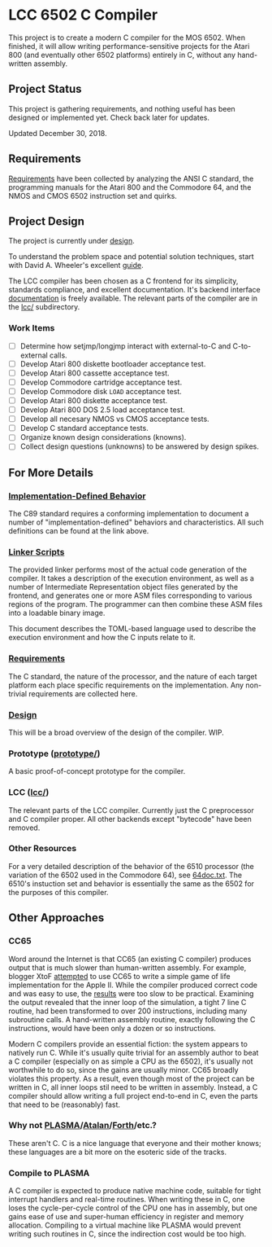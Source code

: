 # LCC 6502 C Compiler

This project is to create a modern C compiler for the MOS 6502. When finished,
it will allow writing performance-sensitive projects for the Atari 800 (and
eventually other 6502 platforms) entirely in C, without any hand-written
assembly.

## Project Status

This project is gathering requirements, and nothing useful has been designed or
implemented yet. Check back later for updates.

Updated December 30, 2018.

## Requirements

[Requirements](Requirements.md) have been collected by analyzing the ANSI C
standard, the programming manuals for the Atari 800 and the Commodore 64, and
the NMOS and CMOS 6502 instruction set and quirks.

## Project Design

The project is currently under [design](Design.md).

To understand the problem space and potential solution techniques, start with
David A. Wheeler's excellent [guide](https://dwheeler.com/6502/).

The LCC compiler has been chosen as a C frontend for its simplicity, standards
compliance, and excellent documentation. It's backend interface
[documentation](http://storage.webhop.net/documents/interface4.pdf) is freely
available.  The relevant parts of the compiler are in the [lcc/](lcc/)
subdirectory.

### Work Items

* [ ] Determine how setjmp/longjmp interact with external-to-C and C-to-external calls.
* [ ] Develop Atari 800 diskette bootloader acceptance test.
* [ ] Develop Atari 800 cassette acceptance test.
* [ ] Develop Commodore cartridge acceptance test.
* [ ] Develop Commodore disk `LOAD` acceptance test.
* [ ] Develop Atari 800 diskette acceptance test.
* [ ] Develop Atari 800 DOS 2.5 load acceptance test.
* [ ] Develop all necesary NMOS vs CMOS acceptance tests.
* [ ] Develop C standard acceptance tests.
* [ ] Organize known design considerations (knowns).
* [ ] Collect design questions (unknowns) to be answered by design spikes.

## For More Details

### [Implementation-Defined Behavior](Implementation_Defined_Behavior.md)

The C89 standard requires a conforming implementation to document a number of
"implementation-defined" behaviors and characteristics. All such definitions
can be found at the link above.

### [Linker Scripts](Linnker_Scripts.md)

The provided linker performs most of the actual code generation of the
compiler. It takes a description of the execution environment, as well as a
number of Intermediate Representation object files generated by the frontend,
and generates one or more ASM files corresponding to various regions of the
program. The programmer can then combine these ASM files into a loadable
binary image.

This document describes the TOML-based language used to describe the
execution environment and how the C inputs relate to it.

### [Requirements](Requirements.md)

The C standard, the nature of the processor, and the nature of each target
platform each place specific requirements on the implementation. Any
non-trivial requirements are collected here.

### [Design](Design.md)

This will be a broad overview of the design of the compiler. WIP.

### Prototype ([prototype/](prototype/))

A basic proof-of-concept prototype for the compiler.

### LCC ([lcc/](lcc/))

The relevant parts of the LCC compiler. Currently just the C preprocessor and C
compiler proper. All other backends except "bytecode" have been removed.

### Other Resources

For a very detailed description of the behavior of the 6510 processor (the
variation of the 6502 used in the Commodore 64), see
[64doc.txt](http://www.atarihq.com/danb/files/64doc.txt). The 6510's instuction
set and behavior is essentially the same as the 6502 for the purposes of this
compiler.

## Other Approaches

### CC65

Word around the Internet is that CC65 (an existing C compiler) produces output
that is much slower than human-written assembly.  For example, blogger XtoF
[attempted](https://www.xtof.info/blog/?p=714) to use CC65 to write a simple
game of life implementation for the Apple II. While the compiler produced
correct code and was easy to use, the [results](https://youtu.be/1twMsK6wXgg)
were too slow to be practical.  Examining the output revealed that the inner
loop of the simulation, a tight 7 line C routine, had been transformed to over
200 instructions, including many subroutine calls. A hand-written assembly
routine, exactly following the C instructions, would have been only a dozen or
so instructions.

Modern C compilers provide an essential fiction: the system appears to natively
run C. While it's usually quite trivial for an assembly author to beat a C
compiler (especially on as simple a CPU as the 6502), it's usually not
worthwhile to do so, since the gains are usually minor.  CC65 broadly violates
this property. As a result, even though most of the project can be written in C,
all inner loops stil need to be written in assembly.  Instead, a C compiler
should allow writing a full project end-to-end in C, even the parts that need to
be (reasonably) fast.

### Why not [PLASMA](https://github.com/dschmenk/PLASMA)/[Atalan](http://atalan.kutululu.org/)/[Forth](https://en.wikipedia.org/wiki/Forth_(programming_language))/etc.?

These aren't C. C is a nice language that everyone and their mother knows; these
languages are a bit more on the esoteric side of the tracks.

### Compile to PLASMA

A C compiler is expected to produce native machine code, suitable for tight
interrupt handlers and real-time routines.  When writing these in C, one loses
the cycle-per-cycle control of the CPU one has in assembly, but one gains ease
of use and super-human efficiency in register and memory allocation. Compiling
to a virtual machine like PLASMA would prevent writing such routines in C, since
the indirection cost would be too high.
